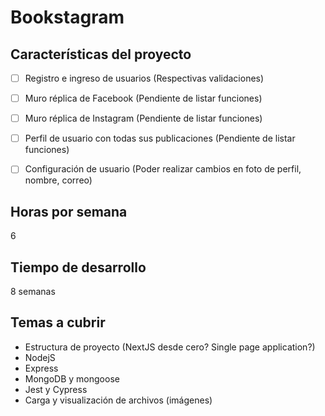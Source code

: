 # Bookstagram

## Características del proyecto
- [ ] Registro e ingreso de usuarios (Respectivas validaciones)
- [ ] Muro réplica de Facebook (Pendiente de listar funciones)
- [ ] Muro réplica de Instagram (Pendiente de listar funciones)
- [ ] Perfil de usuario con todas sus publicaciones (Pendiente de listar funciones)
- [ ] Configuración de usuario (Poder realizar cambios en foto de perfil, nombre, correo)


## Horas por semana

6

## Tiempo de desarrollo

8 semanas

## Temas a cubrir

- Estructura de proyecto (NextJS desde cero? Single page application?)
- NodejS
- Express
- MongoDB y mongoose
- Jest y Cypress
- Carga y visualización de archivos (imágenes)
